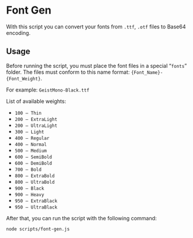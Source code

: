 # Font Gen

With this script you can convert your fonts from `.ttf`, `.otf` files to Base64 encoding. 

## Usage

Before running the script, you must place the font files in a special “`fonts`” folder. 
The files must conform to this name format: `{Font_Name}-{Font_Weight}`.

For example: `GeistMono-Black.ttf`

List of available weights:
- `100 — Thin` 
- `200 — ExtraLight`
- `200 — UltraLight`
- `300 — Light`
- `400 — Regular`
- `400 — Normal`
- `500 — Medium`
- `600 — SemiBold`
- `600 — DemiBold`
- `700 — Bold`
- `800 — ExtraBold`
- `800 — UltraBold`
- `900 — Black`
- `900 — Heavy`
- `950 — ExtraBlack`
- `950 — UltraBlack`

After that, you can run the script with the following command:

```bash
node scripts/font-gen.js
```
